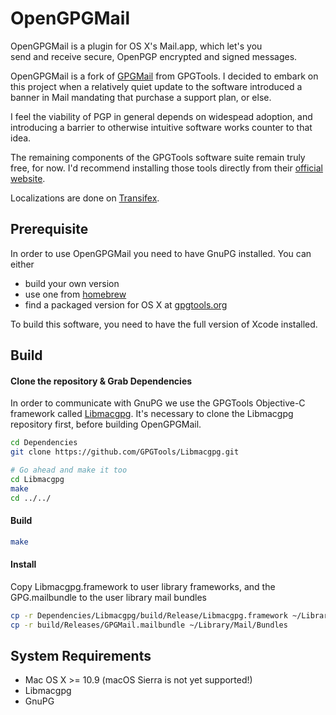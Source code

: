 OpenGPGMail
=======

OpenGPGMail is a plugin for OS X's Mail.app, which let's you  
send and receive secure, OpenPGP encrypted and signed messages.

OpenGPGMail is a fork of [GPGMail](https://github.com/GPGTools/GPGMail) from GPGTools. I decided to embark on this project when a relatively quiet update to the software introduced a banner in Mail mandating that purchase a support plan, or else. 

I feel the viability of PGP in general depends on widespead adoption, and introducing a barrier to otherwise intuitive software works counter to that idea.

The remaining components of the GPGTools software suite remain truly free, for now. I'd recommend installing those tools directly from their [official website](https://gpgtools.org/).

Localizations are done on [Transifex](https://www.transifex.com/projects/p/GPGMail/).

Prerequisite
------------

In order to use OpenGPGMail you need to have GnuPG installed.
You can either 

  - build your own version 
  - use one from [homebrew](http://brew.sh) 
  - find a packaged version for OS X at [gpgtools.org](https://gpgtools.org)

To build this software, you need to have the full version of Xcode installed.

Build
-----

#### Clone the repository & Grab Dependencies

In order to communicate with GnuPG we use the GPGTools Objective-C framework called [Libmacgpg](https://github.com/GPGTools/Libmacgpg).
It's necessary to clone the Libmacgpg repository first, before building OpenGPGMail.

```bash
cd Dependencies
git clone https://github.com/GPGTools/Libmacgpg.git

# Go ahead and make it too
cd Libmacgpg
make
cd ../../
```

#### Build
```bash
make
```

#### Install
Copy Libmacgpg.framework to user library frameworks, and the GPG.mailbundle to the user library mail bundles

```bash
cp -r Dependencies/Libmacgpg/build/Release/Libmacgpg.framework ~/Library/Frameworks
cp -r build/Releases/GPGMail.mailbundle ~/Library/Mail/Bundles
```


System Requirements
-------------------

* Mac OS X >= 10.9 (macOS Sierra is not yet supported!)
* Libmacgpg
* GnuPG
